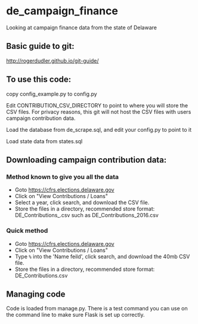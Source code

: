 # de_campaign_finance
Looking at campaign finance data from the state of Delaware


## Basic guide to git:
http://rogerdudler.github.io/git-guide/


## To use this code:

copy config_example.py to config.py

Edit CONTRIBUTION_CSV_DIRECTORY to point to where you will store the CSV files. For privacy reasons, this git will not host the CSV files with users campaign contribution data.

Load the database from de_scrape.sql, and edit your config.py to point to it

Load state data from states.sql


## Downloading campaign contribution data:

### Method known to give you all the data

- Goto https://cfrs.elections.delaware.gov
- Click on "View Contributions / Loans"
- Select a year, click search, and download the CSV file.
- Store the files in a directory, recommended store format: DE_Contributions_<YEAR>.csv such as DE_Contributions_2016.csv


### Quick method

- Goto https://cfrs.elections.delaware.gov
- Click on "View Contributions / Loans"
- Type `%` into the 'Name feild', click search, and download the 40mb CSV file.
- Store the files in a directory, recommended store format: DE_Contributions.csv

## Managing code

Code is loaded from manage.py. There is a test command you can use on the command line to make sure Flask is set up correctly.

